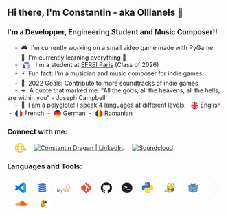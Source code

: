 <!-- ### Hi there 👋 -->

<!--
**Dragan-Constantin/Dragan-Constantin** is a ✨ _special_ ✨ repository because its `README.md` (this file) appears on your GitHub profile.
Here are some ideas to get you started:
- 🔭 I’m currently working on ...
- 🌱 I’m currently learning ...
- 👯 I’m looking to collaborate on ...
- 🤔 I’m looking for help with ...
- 💬 Ask me about ...
- 📫 How to reach me: ...
- 😄 Pronouns: ...
- ⚡ Fun fact: ...
-->

<h2> Hi there, I'm Constantin - aka Ollianels 👋 </h2>

<h3> I'm a Developper, Engineering Student and Music Composer!! </h3>
<p>
    &emsp; - &nbsp;🎮 &nbsp;I'm currently working on a small video game made with PyGame
    <br> &emsp; - &nbsp;📖 &nbsp;I'm currently learning everything 🤣
    <br> &emsp; - &nbsp;&nbsp;<img align="center" alt="EFREI" width="18px" src="https://raw.githubusercontent.com/Ollianels/myicons/main/Logo-Efrei-2017-Fr-Web.png" /> &nbsp; I'm a student at <a href="https://www.efrei.fr/" target="_blank">EFREI Paris</a> (Class of 2026)
    <br> &emsp; - &nbsp;⚡ &nbsp;Fun fact: I'm a musician and music composer for indie games
    <br> &emsp; - &nbsp;🥅 &nbsp;2022 Goals: Contribute to more soundtracks of indie games
    <br> &emsp; - &nbsp;✒ &nbsp;A quote that marked me: "All the gods, all the heavens, all the hells, are within you" - Joseph Campbell
    <br> &emsp; - &nbsp;💭 &nbsp;I am a polyglote! I speak 4 languages at different levels: &nbsp;
    <img align="center" alt="English" width="18px" src="https://raw.githubusercontent.com/Ollianels/myicons/main/flag-UnitedKingdom.png"> English &nbsp;-&nbsp;
    <img align="center" alt="French" width="18px" src="https://raw.githubusercontent.com/Ollianels/myicons/main/flag-France.png"> French &nbsp;-&nbsp;
    <img align="center" alt="German" width="18px" src="https://raw.githubusercontent.com/Ollianels/myicons/main/flag-Deutschland.png"> German &nbsp;-&nbsp;
    <img align="center" alt="Romanian" width="18px" src="https://raw.githubusercontent.com/Ollianels/myicons/main/flag-Romania.png"> Romanian
</p>

<h3>Connect with me:</h3>
<p>
    &emsp;
    <a href="http://constantin-dragan.com" target="_blank">
        <img align="center" alt="Website" width="22px" src="https://raw.githubusercontent.com/Ollianels/myicons/main/yellow-globe-icon.png" />
    </a>
    &emsp;
    <a href="https://www.linkedin.com/in/dragan-constantin/" target="_blank">
        <img align="center" alt="Constantin Dragan | LinkedIn" width="22px" src="https://raw.githubusercontent.com/Dragan-Constantin/myicons/main/linkedin-icon.png?token=AWLZ6NLON6ACUD43FNOPLSDB2HS7G" />
    </a>
    &emsp;
    <a href="https://soundcloud.com/ollianels/" target="_blank">
        <img align="center" alt="Soundcloud" width="26px" src="https://raw.githubusercontent.com/Dragan-Constantin/myicons/main/soundcloud-icon.png?token=AWLZ6NKJ5C6HJ6ETAL3ZNFTB2HSII" />
    </a>
</p>


<h3>Languages and Tools:</h3>
<p>
    &emsp;
    <img align="center" alt="Visual Studio Code" width="26px" src="https://raw.githubusercontent.com/github/explore/80688e429a7d4ef2fca1e82350fe8e3517d3494d/topics/visual-studio-code/visual-studio-code.png" />
    &emsp;
    <img align="center" alt="SQL" width="32px" src="https://raw.githubusercontent.com/Ollianels/myicons/main/sql-icon.png" />
    &nbsp;
    <img align="center" alt="MySQL" width="46px" src="https://raw.githubusercontent.com/Ollianels/myicons/main/mysql-icon.png" />
    &ensp;
    <img align="center" alt="Git" width="26px" src="https://raw.githubusercontent.com/Ollianels/myicons/main/git-icon-v2.png" />
    &emsp;
    <img align="center" alt="GitHub" width="26px" src="https://raw.githubusercontent.com/github/explore/78df643247d429f6cc873026c0622819ad797942/topics/github/github.png" />
    &emsp;
    <img align="center" alt="Terminal" width="26px" src="https://raw.githubusercontent.com/github/explore/80688e429a7d4ef2fca1e82350fe8e3517d3494d/topics/terminal/terminal.png" />
    &emsp;
    <img align="center" alt="Python" width="26px" src="https://raw.githubusercontent.com/Ollianels/myicons/main/python-icon.png" />
    &emsp;
    <img align="center" alt="Pygame" width="36px" src="https://raw.githubusercontent.com/Ollianels/myicons/main/pygame-icon.png" />
    &emsp;
    <img align="center" alt="Godot" width="26px" src="https://raw.githubusercontent.com/Ollianels/myicons/main/Godot-icon.png" />
    &emsp;
    <img align="center" alt="Unreal Engine" width="26px" src="https://raw.githubusercontent.com/Ollianels/myicons/main/ue4-icon-v2.png" />
    &emsp;
    <img align="center" alt="Soundcloud" width="28px" src="https://raw.githubusercontent.com/Ollianels/myicons/main/soundcloud-icon.png" />
    &emsp;
    <img align="center" alt="FL Studio" width="35px" src="https://raw.githubusercontent.com/Ollianels/myicons/main/fl-studio-icon.png" />
</p>
<br>
<br>

[website]: http://constantin-dragan.com/
[codeSTACKr website]: https://codeSTACKr.com
[soundcloud]: https://soundcloud.com/ollianels/
[linkedin]: https://www.linkedin.com/in/dragan-constantin/
[vscode]: https://code.visualstudio.com/
[Python]: https://www.python.org/
[Github Profile]: https://github.com/Dragan-Constantin
[EFREI]: https://www.efrei.fr/
